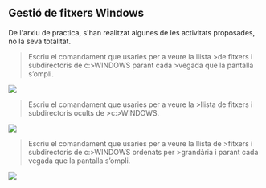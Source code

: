 ## Gestió de fitxers Windows

De l'arxiu de practica, s'han realitzat algunes de les activitats proposades, no la seva totalitat.

>Escriu el comandament que usaries per a veure la llista >de fitxers i subdirectoris de c:\>WINDOWS parant cada >vegada que la pantalla s’ompli.

![](https://github.com/manteph/modul1/blob/main/Documentaci%C3%B3/Comandes%20Windows%20%26%20Linux/Imatges%20gestio%20fitxers%20windows/Captura1.PNG)

>Escriu  el  comandament  que  usaries  per  a  veure  la  >llista  de  fitxers  i subdirectoris ocults de >c:\>WINDOWS.

![](https://github.com/manteph/modul1/blob/main/Documentaci%C3%B3/Comandes%20Windows%20%26%20Linux/Imatges%20gestio%20fitxers%20windows/Captura2.PNG)

>Escriu el comandament que usaries per a veure la llista de >fitxers i subdirectoris de c:\>WINDOWS ordenats per >grandària i parant cada vegada que la pantalla s’ompli.

![](https://github.com/manteph/modul1/blob/main/Documentaci%C3%B3/Comandes%20Windows%20%26%20Linux/Imatges%20gestio%20fitxers%20windows/Captura3.PNG)